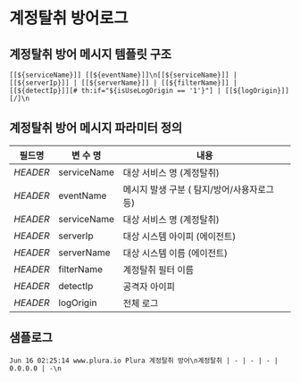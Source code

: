 # 계정탈취 방어로그

## 계정탈취 방어 메시지 템플릿 구조
```
[[${serviceName}]] [[${eventName}]]\n[[${serviceName}]] | [[${serverIp}]] | [[${serverName}]] | [[${filterName}]] | [[${detectIp}]][# th:if="${isUseLogOrigin == '1'}"] | [[${logOrigin}]][/]\n
```

## 계정탈취 방어 메시지 파라미터 정의
|필드명| 변 수 명                       |  내용                                   |
|-----|----------------------------|----------------------------------------|
|_HEADER_ |serviceName                 | 대상 서비스 명 (계정탈취)|
|_HEADER_ |eventName                   | 메시지 발생 구분 ( 탐지/방어/사용자로그 등)|
|_HEADER_ |serviceName                 | 대상 서비스 명 (계정탈취)|
|_HEADER_ |serverIp                    | 대상 시스템 아이피 (에이전트)|
|_HEADER_ |serverName                  | 대상 시스템 이름 (에이전트)|
|_HEADER_ |filterName                  | 계정탈취 필터 이름|
|_HEADER_ |detectIp                    | 공격자 아이피|
|_HEADER_ |logOrigin                   | 전체 로그            |     




## 샘플로그
```
Jun 16 02:25:14 www.plura.io Plura 계정탈취 방어\n계정탈취 | - | - | - | 0.0.0.0 | -\n
```
